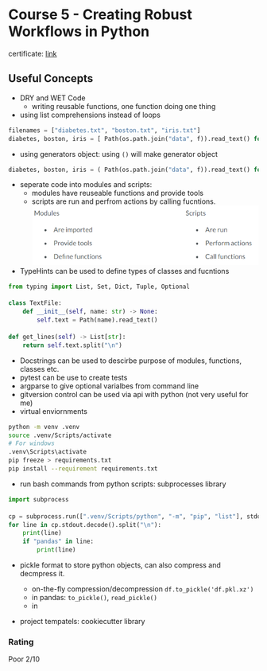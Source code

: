 # Course 5 - Creating Robust Workflows in Python

certificate: [link](https://www.datacamp.com/statement-of-accomplishment/course/65848026d43d28afc8168b9e14a5d10d3212a21b)

## Useful Concepts 
- DRY and WET Code
	- writing reusable functions, one function doing one thing
- using list comprehensions instead of loops
```python 
filenames = ["diabetes.txt", "boston.txt", "iris.txt"]
diabetes, boston, iris = [ Path(os.path.join("data", f)).read_text() for f in filenames]
```
- using generators object: using `()` will make generator object
```python
diabetes, boston, iris = ( Path(os.path.join("data", f)).read_text() for f in filenames)
```
- seperate code into modules and scripts: 
	- modules have reuseable functions and provide tools 
	- scripts are run and perfrom actions by calling fucntions.
	![](imgs/1.png)
- TypeHints can be used to define types of classes and fucntions 
```python
from typing import List, Set, Dict, Tuple, Optional

class TextFile:
	def __init__(self, name: str) -> None:
		self.text = Path(name).read_text()

def get_lines(self) -> List[str]:
	return self.text.split("\n")
```
- Docstrings can be used to descirbe purpose of modules, functions, classes etc. 
- pytest can be use to create tests 
- argparse to give optional varialbes from command line
- gitversion control can be used via api with python (not very useful for me)
- virtual enviornments

```bash
python -m venv .venv
source .venv/Scripts/activate
# For windows
.venv\Scripts\activate
pip freeze > requirements.txt
pip install --requirement requirements.txt

```
- run bash commands from python scripts: subprocesses library
```python
import subprocess

cp = subprocess.run([".venv/Scripts/python", "-m", "pip", "list"], stdout=-1)
for line in cp.stdout.decode().split("\n"):
    print(line)
    if "pandas" in line:
        print(line)
```

- pickle format to store python objects, can also compress and decmpress it.
	- on-the-fly compression/decompression `df.to_pickle('df.pkl.xz')`
	- in pandas: `to_pickle()`, `read_pickle()` 
	- in 

- project tempatels: cookiecutter library

### Rating
Poor 2/10